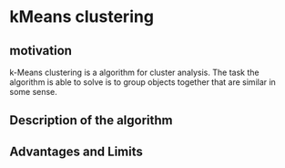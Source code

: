 # kMeans clustering

## motivation
k-Means clustering is a algorithm for cluster analysis. The task the algorithm
is able to solve is to group objects together that are similar in some sense.

## Description of the algorithm

## Advantages and Limits
